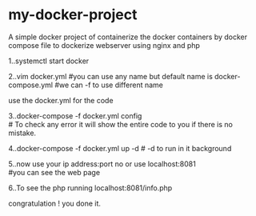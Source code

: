 # my-docker-project
A simple docker project of containerize the docker containers by docker compose file to dockerize webserver using nginx and php

1..systemctl start docker

2..vim docker.yml
              #you can use any name but default name is docker-compose.yml 
              #we can -f to use different name
      
use the docker.yml for the code

3..docker-compose -f docker.yml config   
                    # To check any error  it will show the entire code to you if there is no mistake.

4..docker-compose -f  docker.yml up -d 
                           # -d to run in it background

5..now use your ip address:port no  or use localhost:8081    
                             #you can see the web page

6..To see the php running  localhost:8081/info.php

 congratulation ! you done it.
